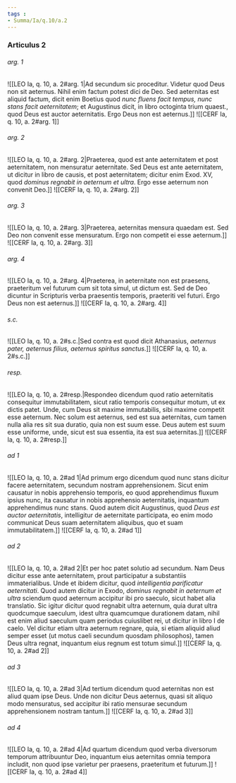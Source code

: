 ```yaml
---
tags : 
- Summa/Ia/q.10/a.2
---
```


### Articulus 2

###### arg. 1
![[LEO Ia, q. 10, a. 2#arg. 1|Ad secundum sic proceditur. Videtur quod Deus non sit aeternus. Nihil enim factum potest dici de Deo. Sed aeternitas est aliquid factum, dicit enim Boetius quod *nunc fluens facit tempus, nunc stans facit aeternitatem*; et Augustinus dicit, in libro octoginta trium quaest., quod Deus est auctor aeternitatis. Ergo Deus non est aeternus.]]
![[CERF Ia, q. 10, a. 2#arg. 1]]

###### arg. 2
![[LEO Ia, q. 10, a. 2#arg. 2|Praeterea, quod est ante aeternitatem et post aeternitatem, non mensuratur aeternitate. Sed Deus est ante aeternitatem, ut dicitur in libro de causis, et post aeternitatem; dicitur enim Exod. XV, quod *dominus regnabit in aeternum et ultra*. Ergo esse aeternum non convenit Deo.]]
![[CERF Ia, q. 10, a. 2#arg. 2]]

###### arg. 3
![[LEO Ia, q. 10, a. 2#arg. 3|Praeterea, aeternitas mensura quaedam est. Sed Deo non convenit esse mensuratum. Ergo non competit ei esse aeternum.]]
![[CERF Ia, q. 10, a. 2#arg. 3]]

###### arg. 4
![[LEO Ia, q. 10, a. 2#arg. 4|Praeterea, in aeternitate non est praesens, praeteritum vel futurum cum sit tota simul, ut dictum est. Sed de Deo dicuntur in Scripturis verba praesentis temporis, praeteriti vel futuri. Ergo Deus non est aeternus.]]
![[CERF Ia, q. 10, a. 2#arg. 4]]

###### s.c.
![[LEO Ia, q. 10, a. 2#s.c.|Sed contra est quod dicit Athanasius, *aeternus pater, aeternus filius, aeternus spiritus sanctus*.]]
![[CERF Ia, q. 10, a. 2#s.c.]]

###### resp.
![[LEO Ia, q. 10, a. 2#resp.|Respondeo dicendum quod ratio aeternitatis consequitur immutabilitatem, sicut ratio temporis consequitur motum, ut ex dictis patet. Unde, cum Deus sit maxime immutabilis, sibi maxime competit esse aeternum. Nec solum est aeternus, sed est sua aeternitas, cum tamen nulla alia res sit sua duratio, quia non est suum esse. Deus autem est suum esse uniforme, unde, sicut est sua essentia, ita est sua aeternitas.]]
![[CERF Ia, q. 10, a. 2#resp.]]

###### ad 1
![[LEO Ia, q. 10, a. 2#ad 1|Ad primum ergo dicendum quod nunc stans dicitur facere aeternitatem, secundum nostram apprehensionem. Sicut enim causatur in nobis apprehensio temporis, eo quod apprehendimus fluxum ipsius nunc, ita causatur in nobis apprehensio aeternitatis, inquantum apprehendimus nunc stans. Quod autem dicit Augustinus, quod *Deus est auctor aeternitatis*, intelligitur de aeternitate participata, eo enim modo communicat Deus suam aeternitatem aliquibus, quo et suam immutabilitatem.]]
![[CERF Ia, q. 10, a. 2#ad 1]]

###### ad 2
![[LEO Ia, q. 10, a. 2#ad 2|Et per hoc patet solutio ad secundum. Nam Deus dicitur esse ante aeternitatem, prout participatur a substantiis immaterialibus. Unde et ibidem dicitur, quod *intelligentia parificatur aeternitati*. Quod autem dicitur in Exodo, *dominus regnabit in aeternum et ultra* sciendum quod aeternum accipitur ibi pro saeculo, sicut habet alia translatio. Sic igitur dicitur quod regnabit ultra aeternum, quia durat ultra quodcumque saeculum, idest ultra quamcumque durationem datam, nihil est enim aliud saeculum quam periodus cuiuslibet rei, ut dicitur in libro I de caelo. Vel dicitur etiam ultra aeternum regnare, quia, si etiam aliquid aliud semper esset (ut motus caeli secundum quosdam philosophos), tamen Deus ultra regnat, inquantum eius regnum est totum simul.]]
![[CERF Ia, q. 10, a. 2#ad 2]]

###### ad 3
![[LEO Ia, q. 10, a. 2#ad 3|Ad tertium dicendum quod aeternitas non est aliud quam ipse Deus. Unde non dicitur Deus aeternus, quasi sit aliquo modo mensuratus, sed accipitur ibi ratio mensurae secundum apprehensionem nostram tantum.]]
![[CERF Ia, q. 10, a. 2#ad 3]]

###### ad 4
![[LEO Ia, q. 10, a. 2#ad 4|Ad quartum dicendum quod verba diversorum temporum attribuuntur Deo, inquantum eius aeternitas omnia tempora includit, non quod ipse varietur per praesens, praeteritum et futurum.]]
![[CERF Ia, q. 10, a. 2#ad 4]]

